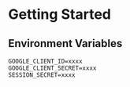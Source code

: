 # Getting Started

## Environment Variables

```dotenv
GOOGLE_CLIENT_ID=xxxx
GOOGLE_CLIENT_SECRET=xxxx
SESSION_SECRET=xxxx
```
